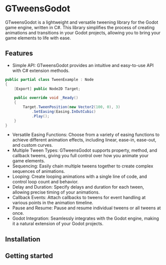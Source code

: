 # GTweensGodot
GTweensGodot is a lightweight and versatile tweening library for the Godot game engine, written in C#. 
This library simplifies the process of creating animations and transitions in your Godot projects, allowing you to bring your game elements to life with ease.

## Features
- Simple API: GTweensGodot provides an intuitive and easy-to-use API with C# extension methods.
```csharp
public partial class TweenExample : Node
{
    [Export] public Node2D Target;
	
    public override void _Ready()
    {
        Target.TweenPosition(new Vector2(100, 0), 3)
            .SetEasing(Easing.InOutCubic)
            .Play();
    }
}
```
- Versatile Easing Functions: Choose from a variety of easing functions to achieve different animation effects, including linear, ease-in, ease-out, and custom curves.
- Multiple Tween Types: GTweensGodot supports property, method, and callback tweens, giving you full control over how you animate your game elements.
- Sequencing: Easily chain multiple tweens together to create complex sequences of animations.
- Looping: Create looping animations with a single line of code, and control loop count and behavior.
- Delay and Duration: Specify delays and duration for each tween, allowing precise timing of your animations.
- Callback Events: Attach callbacks to tweens for event handling at various points in the animation timeline.
- Pause and Resume: Pause and resume individual tweens or all tweens at once.
- Godot Integration: Seamlessly integrates with the Godot engine, making it a natural extension of your Godot projects.

## Installation

## Getting started
